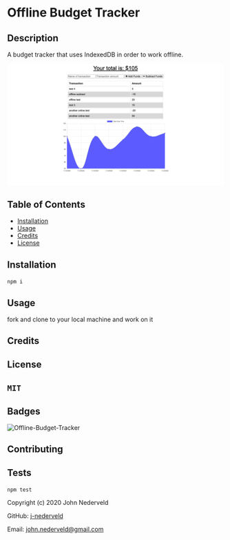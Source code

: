 
  # Offline Budget Tracker

## Description 

A budget tracker that uses IndexedDB in order to work offline.

![Offline-Budget-Tracker](https://github.com/j-nederveld/Offline-Budget-Tracker/blob/main/public/icons/Screen%20Shot%202020-11-04%20at%209.07.51%20PM.png)

## Table of Contents

* [Installation](#installation)
* [Usage](#usage)
* [Credits](#credits)
* [License](#license)


## Installation
`
npm i
`
## Usage 

fork and clone to your local machine and work on it

## Credits



## License
`
MIT
`
---

## Badges

![Offline-Budget-Tracker](https://img.shields.io/github/languages/top/j-nederveld/Offline-Budget-Tracker)

## Contributing



## Tests
`
npm test
`


Copyright (c) 2020 John Nederveld

GitHub: [j-nederveld](https://github.com/j-nederveld)

Email: john.nederveld@gmail.com
